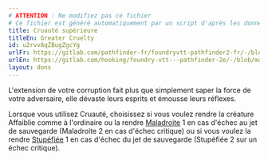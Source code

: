```yaml
---
# ATTENTION : Ne modifiez pas ce fichier
# Ce fichier est généré automatiquement par un script d'après les données du module Foundry VTT officiel et de sa traduction
title: Cruauté supérieure
titleEn: Greater Cruelty
id: u2rvvAqZBugZgcYg
urlFr: https://gitlab.com/pathfinder-fr/foundryvtt-pathfinder2-fr/-/blob/master/data/feats/u2rvvAqZBugZgcYg.htm
urlEn: https://gitlab.com/hooking/foundry-vtt---pathfinder-2e/-/blob/master/packs/data/feats.db/greater-cruelty.json
layout: dons
---
```

L'extension de votre corruption fait plus que simplement saper la force de votre adversaire, elle dévaste leurs esprits et émousse leurs réflexes.

Lorsque vous utilisez Cruauté, choisissez si vous voulez rendre la créature Affaiblie comme à l'ordinaire ou la rendre [Maladroite](../conditions/maladroit.html) 1 en cas d'échec au jet de sauvegarde (Maladroite 2 en cas d'échec critique) ou si vous voulez la rendre [Stupéfiée](../conditions/stupéfié.html) 1 en cas d'échec du jet de sauvegarde (Stupéfiée 2 sur un échec critique).
